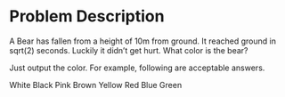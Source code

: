 # Problem Description

A Bear has fallen from a height of 10m from ground. It reached ground in sqrt(2) seconds. Luckily it didn’t get hurt. What color is the bear?

Just output the color. For example, following are acceptable answers.

White
Black
Pink
Brown
Yellow
Red
Blue
Green
